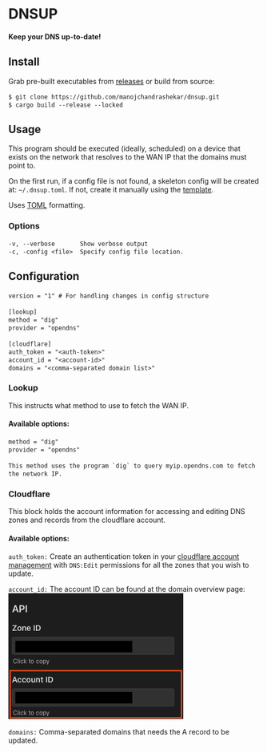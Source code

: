 # DNSUP

#### Keep your DNS up-to-date!

## Install

Grab pre-built executables from [releases](releases/) or build from source:

```
$ git clone https://github.com/manojchandrashekar/dnsup.git
$ cargo build --release --locked
```

## Usage

This program should be executed (ideally, scheduled) on a device that exists on the network that resolves to the WAN IP that the domains must point to.

On the first run, if a config file is not found, a skeleton config will be created at: `~/.dnsup.toml`. If not, create it manually using the [template](.dnsup.toml).

Uses [TOML](https://toml.io/en/) formatting.

### Options

```
-v, --verbose       Show verbose output
-c, -config <file>  Specify config file location.
```

## Configuration

```
version = "1" # For handling changes in config structure

[lookup]
method = "dig"
provider = "opendns"

[cloudflare]
auth_token = "<auth-token>"
account_id = "<account-id>"
domains = "<comma-separated domain list>"

```

### Lookup

This instructs what method to use to fetch the WAN IP.

#### Available options:

```
method = "dig"
provider = "opendns"

This method uses the program `dig` to query myip.opendns.com to fetch the network IP.
```

### Cloudflare

This block holds the account information for accessing and editing DNS zones and records from the cloudflare account.

#### Available options:

`auth_token:` Create an authentication token in your [cloudflare account management](https://dash.cloudflare.com/profile/api-tokens) with `DNS:Edit` permissions for all the zones that you wish to update.

`account_id:` The account ID can be found at the domain overview page:
![](cloudflare-account-id.png)

`domains:` Comma-separated domains that needs the A record to be updated.
